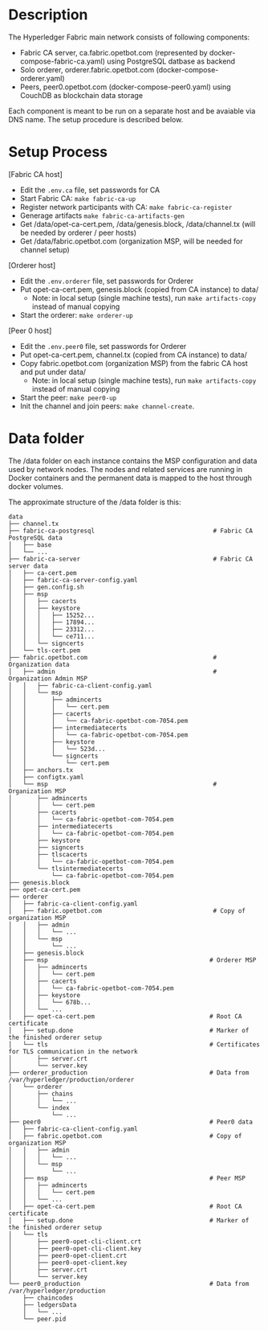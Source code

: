 # Description

The Hyperledger Fabric main network consists of following components:

- Fabric CA server, ca.fabric.opetbot.com (represented by docker-compose-fabric-ca.yaml) using PostgreSQL datbase as backend
- Solo orderer, orderer.fabric.opetbot.com (docker-compose-orderer.yaml)
- Peers, peer0.opetbot.com (docker-compose-peer0.yaml) using CouchDB as blockchain data storage

Each component is meant to be run on a separate host and be avaiable via DNS name.
The setup procedure is described below.

# Setup Process

[Fabric CA host]

- Edit the `.env.ca` file, set passwords for CA
- Start Fabric CA: `make fabric-ca-up`
- Register network participants with CA: `make fabric-ca-register`
- Generage artifacts `make fabric-ca-artifacts-gen`
- Get /data/opet-ca-cert.pem, /data/genesis.block, /data/channel.tx (will be needed by orderer / peer hosts)
- Get /data/fabric.opetbot.com (organization MSP, will be needed for channel setup)

[Orderer host]

- Edit the `.env.orderer` file, set passwords for Orderer
- Put opet-ca-cert.pem, genesis.block (copied from CA instance) to data/
  - Note: in local setup (single machine tests), run `make artifacts-copy` instead of manual copying
- Start the orderer: `make orderer-up`

[Peer 0 host]

- Edit the `.env.peer0` file, set passwords for Orderer
- Put opet-ca-cert.pem, channel.tx (copied from CA instance) to data/
- Copy fabric.opetbot.com (organization MSP) from the fabric CA host and put under data/
  - Note: in local setup (single machine tests), run `make artifacts-copy` instead of manual copying
- Start the peer: `make peer0-up`
- Init the channel and join peers: `make channel-create`.

# Data folder

The /data folder on each instance contains the MSP configuration and data used by network nodes.
The nodes and related services are running in Docker containers and the permanent data is mapped to the host through docker volumes.

The approximate structure of the /data folder is this:

```
data
├── channel.tx
├── fabric-ca-postgresql                                 # Fabric CA PostgreSQL data
│   ├── base
│   └── ...
├── fabric-ca-server                                     # Fabric CA server data
│   ├── ca-cert.pem
│   ├── fabric-ca-server-config.yaml
│   ├── gen.config.sh
│   ├── msp
│   │   ├── cacerts
│   │   ├── keystore
│   │   │   ├── 15252...
│   │   │   ├── 17894...
│   │   │   ├── 23312...
│   │   │   └── ce711...
│   │   └── signcerts
│   └── tls-cert.pem
├── fabric.opetbot.com                                   # Organization data
│   ├── admin                                            # Organization Admin MSP
│   │   ├── fabric-ca-client-config.yaml
│   │   └── msp
│   │       ├── admincerts
│   │       │   └── cert.pem
│   │       ├── cacerts
│   │       │   └── ca-fabric-opetbot-com-7054.pem
│   │       ├── intermediatecerts
│   │       │   └── ca-fabric-opetbot-com-7054.pem
│   │       ├── keystore
│   │       │   └── 523d...
│   │       └── signcerts
│   │           └── cert.pem
│   ├── anchors.tx
│   ├── configtx.yaml
│   └── msp                                              # Organization MSP
│       ├── admincerts
│       │   └── cert.pem
│       ├── cacerts
│       │   └── ca-fabric-opetbot-com-7054.pem
│       ├── intermediatecerts
│       │   └── ca-fabric-opetbot-com-7054.pem
│       ├── keystore
│       ├── signcerts
│       ├── tlscacerts
│       │   └── ca-fabric-opetbot-com-7054.pem
│       └── tlsintermediatecerts
│           └── ca-fabric-opetbot-com-7054.pem
├── genesis.block
├── opet-ca-cert.pem
├── orderer
│   ├── fabric-ca-client-config.yaml
│   ├── fabric.opetbot.com                               # Copy of organization MSP
│   │   ├── admin
│   │   │   └── ...
│   │   └── msp
│   │       └── ...
│   ├── genesis.block
│   ├── msp                                             # Orderer MSP
│   │   ├── admincerts
│   │   │   └── cert.pem
│   │   ├── cacerts
│   │   │   └── ca-fabric-opetbot-com-7054.pem
│   │   ├── keystore
│   │   │   └── 678b...
│   │   └── ...
│   ├── opet-ca-cert.pem                                # Root CA certificate
│   ├── setup.done                                      # Marker of the finished orderer setup
│   └── tls                                             # Certificates for TLS communication in the network
│       ├── server.crt
│       └── server.key
├── orderer_production                                  # Data from /var/hyperledger/production/orderer
│   └── orderer
│       ├── chains
│       │   └── ...
│       └── index
│           └── ...
├── peer0                                               # Peer0 data
│   ├── fabric-ca-client-config.yaml
│   ├── fabric.opetbot.com                              # Copy of organization MSP
│   │   ├── admin
│   │   │   └── ...
│   │   └── msp
│   │       └── ...
│   ├── msp                                             # Peer MSP
│   │   ├── admincerts
│   │   │   └── cert.pem
│   │   └── ...
│   ├── opet-ca-cert.pem                                # Root CA certificate
│   ├── setup.done                                      # Marker of the finished orderer setup
│   └── tls
│       ├── peer0-opet-cli-client.crt
│       ├── peer0-opet-cli-client.key
│       ├── peer0-opet-client.crt
│       ├── peer0-opet-client.key
│       ├── server.crt
│       └── server.key
└── peer0_production                                    # Data from /var/hyperledger/production
    ├── chaincodes
    ├── ledgersData
    │   └── ...
    └── peer.pid
```
